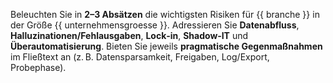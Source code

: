 Beleuchten Sie in **2–3 Absätzen** die wichtigsten Risiken für {{ branche }} in der Größe {{ unternehmensgroesse }}.
Adressieren Sie **Datenabfluss**, **Halluzinationen/Fehlausgaben**, **Lock‑in**, **Shadow‑IT** und **Überautomatisierung**.
Bieten Sie jeweils **pragmatische Gegenmaßnahmen** im Fließtext an (z. B. Datensparsamkeit, Freigaben, Log/Export, Probephase).
